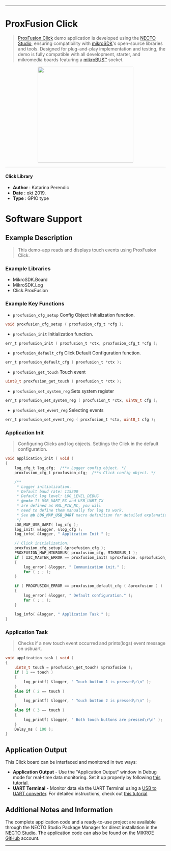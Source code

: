 
---
# ProxFusion Click

> [ProxFusion Click](https://www.mikroe.com/?pid_product=MIKROE-2920) demo application is developed using
the [NECTO Studio](https://www.mikroe.com/necto), ensuring compatibility with [mikroSDK](https://www.mikroe.com/mikrosdk)'s
open-source libraries and tools. Designed for plug-and-play implementation and testing, the demo is fully compatible with
all development, starter, and mikromedia boards featuring a [mikroBUS&trade;](https://www.mikroe.com/mikrobus) socket.

<p align="center">
  <img src="https://www.mikroe.com/?pid_product=MIKROE-2920&image=1" height=300px>
</p>

---

#### Click Library

- **Author**        : Katarina Perendic
- **Date**          : okt 2019.
- **Type**          : GPIO type

# Software Support

## Example Description

> This demo-app reads and displays touch events using ProxFusion Click.

### Example Libraries

- MikroSDK.Board
- MikroSDK.Log
- Click.ProxFusion

### Example Key Functions

- `proxfusion_cfg_setup` Config Object Initialization function.
```c
void proxfusion_cfg_setup ( proxfusion_cfg_t *cfg ); 
```

- `proxfusion_init` Initialization function.
```c
err_t proxfusion_init ( proxfusion_t *ctx, proxfusion_cfg_t *cfg );
```

- `proxfusion_default_cfg` Click Default Configuration function.
```c
err_t proxfusion_default_cfg ( proxfusion_t *ctx );
```

- `proxfusion_get_touch` Touch event
```c
uint8_t proxfusion_get_touch ( proxfusion_t *ctx );
```

- `proxfusion_set_system_reg` Sets system register
```c
err_t proxfusion_set_system_reg ( proxfusion_t *ctx, uint8_t cfg );
```

- `proxfusion_set_event_reg` Selecting events
```c
err_t proxfusion_set_event_reg ( proxfusion_t *ctx, uint8_t cfg );
```

### Application Init

> Configuring Clicks and log objects.
> Settings the Click in the default configuration.

```c
void application_init ( void )
{
    log_cfg_t log_cfg;  /**< Logger config object. */
    proxfusion_cfg_t proxfusion_cfg;  /**< Click config object. */

    /** 
     * Logger initialization.
     * Default baud rate: 115200
     * Default log level: LOG_LEVEL_DEBUG
     * @note If USB_UART_RX and USB_UART_TX 
     * are defined as HAL_PIN_NC, you will 
     * need to define them manually for log to work. 
     * See @b LOG_MAP_USB_UART macro definition for detailed explanation.
     */
    LOG_MAP_USB_UART( log_cfg );
    log_init( &logger, &log_cfg );
    log_info( &logger, " Application Init " );

    // Click initialization.
    proxfusion_cfg_setup( &proxfusion_cfg );
    PROXFUSION_MAP_MIKROBUS( proxfusion_cfg, MIKROBUS_1 );
    if ( I2C_MASTER_ERROR == proxfusion_init( &proxfusion, &proxfusion_cfg ) )
    {
        log_error( &logger, " Communication init." );
        for ( ; ; );
    }
    
    if ( PROXFUSION_ERROR == proxfusion_default_cfg ( &proxfusion ) )
    {
        log_error( &logger, " Default configuration." );
        for ( ; ; );
    }
    
    log_info( &logger, " Application Task " );
} 
```

### Application Task

> Checks if a new touch event occurred and prints(logs) event message on usbuart.

```c
void application_task ( void )
{
    uint8_t touch = proxfusion_get_touch( &proxfusion );
    if ( 1 == touch )
    {
        log_printf( &logger, " Touch button 1 is pressed\r\n" );
    }
    else if ( 2 == touch )
    {
        log_printf( &logger, " Touch button 2 is pressed\r\n" );
    }
    else if ( 3 == touch )
    {
        log_printf( &logger, " Both touch buttons are pressed\r\n" );
    }
    Delay_ms ( 100 );
}
```

## Application Output

This Click board can be interfaced and monitored in two ways:
- **Application Output** - Use the "Application Output" window in Debug mode for real-time data monitoring.
Set it up properly by following [this tutorial](https://www.youtube.com/watch?v=ta5yyk1Woy4).
- **UART Terminal** - Monitor data via the UART Terminal using
a [USB to UART converter](https://www.mikroe.com/click/interface/usb?interface*=uart,uart). For detailed instructions,
check out [this tutorial](https://help.mikroe.com/necto/v2/Getting%20Started/Tools/UARTTerminalTool).

## Additional Notes and Information

The complete application code and a ready-to-use project are available through the NECTO Studio Package Manager for 
direct installation in the [NECTO Studio](https://www.mikroe.com/necto). The application code can also be found on
the MIKROE [GitHub](https://github.com/MikroElektronika/mikrosdk_click_v2) account.

---
